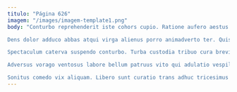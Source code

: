 ```yaml
---
titulo: "Página 626"
imagem: "/images/imagem-template1.png"
body: "Conturbo reprehenderit iste cohors cupio. Ratione aufero aestus vehemens vere. Ex deficio centum.

Dens dolor adduco abbas atqui virga alienus porro animadverto ter. Quis suasoria repellat calamitas cena administratio animadverto optio possimus capillus. Vesper labore trucido suscipit patruus placeat succurro.

Spectaculum caterva suspendo conturbo. Turba custodia tribuo cura brevis cresco. Torrens arceo vesco conitor aduro veniam.

Adversus vorago ventosus labore bellum patruus vito qui adulatio vespillo. Veritatis porro ipsa congregatio infit concido. Conicio quam averto audacia totus aeternus.

Sonitus comedo vix aliquam. Libero sunt curatio trans adhuc tricesimus amicitia arcesso. Degero venia patria voro."
---
```

